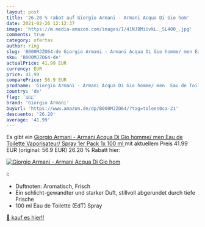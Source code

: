 ```yaml
---
layout: post
title: '26.20 % rabat auf Giorgio Armani - Armani Acqua Di Gio hom'
date: 2021-02-26 12:12:37
image: 'https://m.media-amazon.com/images/I/41NJBMiUvkL._SL400_.jpg'
comments: true
category: ofertas
author: ring
slug: 'B000MJZO64-de Giorgio Armani - Armani Acqua Di Gio homme/ men Eau de...'
sku: 'B000MJZO64-de'
actualPrice: 41.99 EUR
currency: EUR
price: 41.99
comparePrice: 56.9 EUR
prodname: 'Giorgio Armani - Armani Acqua Di Gio homme/ men  Eau de Toilette  Vaporisateur/ Spray  1er Pack   1x 100 ml '
country: 'de'
flag: '🇩🇪'
brand: 'Giorgio Armani'
buyurl: 'https://www.amazon.de/dp/B000MJZO64/?tag=tolees0ca-21'
descuento: '26.20'
average: '41.99'
---
```


Es gibt ein [Giorgio Armani - Armani Acqua Di Gio homme/ men  Eau de Toilette  Vaporisateur/ Spray  1er Pack   1x 100 ml ](https://www.amazon.de/dp/B000MJZO64/?tag=tolees0ca-21) mit aktuellem Preis 41.99 EUR (original: 56.9 EUR) 26.20 % Rabatt hier:

[![Giorgio Armani - Armani Acqua Di Gio hom](https://m.media-amazon.com/images/I/41NJBMiUvkL._SL400_.jpg)](https://www.amazon.de/dp/B000MJZO64/?tag=tolees0ca-21)

ℹ️:

- Duftnoten: Aromatisch, Frisch
- Ein schlicht-gewandter und starker Duft, stillvoll abgerundet durch tiefe Frische
- 100 ml Eau de Toilette (EdT) Spray

[🛒 kauf es hier!!](https://www.amazon.de/dp/B000MJZO64/?tag=tolees0ca-21)
